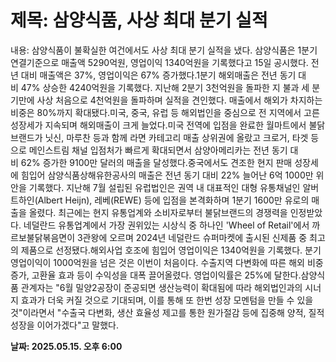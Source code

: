 # **제목: 삼양식품, 사상 최대 분기 실적**

  내용: 삼양식품이 불확실한 여건에서도 사상 최대 분기 실적을 냈다. 삼양식품은 1분기 연결기준으로 매출액 5290억원, 영업이익 1340억원을 기록했다고 15일 공시했다. 전년 대비 매출액은 37%, 영업이익은 67% 증가했다.1분기 해외매출은 전년 동기 대비 47% 상승한 4240억원을 기록했다. 지난해 2분기 3천억원을 돌파한 지 불과 세 분기만에 사상 처음으로 4천억원을 돌파하며 실적을 견인했다. 매출에서 해외가 차지하는 비중은 80%까지 확대됐다.미국, 중국, 유럽 등 해외법인을 중심으로 전 지역에서 고른 성장세가 지속되며 해외매출이 크게 늘었다.미국 전역에 입점을 완료한 월마트에서 불닭브랜드가 닛신, 마루찬 등과 함께 라면 카테고리 매출 상위권에 올랐고 크로거, 타겟 등으로 메인스트림 채널 입점처가 빠르게 확대되면서 삼양아메리카는 전년 동기 대비 62% 증가한 9100만 달러의 매출을 달성했다.중국에서도 견조한 현지 판매 성장세에 힘입어 삼양식품상해유한공사의 매출은 전년 동기 대비 22% 늘어난 6억 1000만 위안을 기록했다. 지난해 7월 설립된 유럽법인은 권역 내 대표적인 대형 유통채널인 알버트하인(Albert Heijn), 레베(REWE) 등에 입점을 본격화하며 1분기 1600만 유로의 매출을 올렸다. 최근에는 현지 유통업계와 소비자로부터 불닭브랜드의 경쟁력을 인정받았다. 네덜란드 유통업계에서 가장 권위있는 시상식 중 하나인 'Wheel of Retail'에서 까르보불닭볶음면이 3관왕에 오르며 2024년 네덜란드 슈퍼마켓에 출시된 신제품 중 최고의 제품으로 선정됐다.해외사업 호조에 힘입어 영업이익은 1340억원을 기록했다. 분기 영업이익이 1000억원을 넘은 것은 이번이 처음이다. 수출지역 다변화에 따른 해외 비중 증가, 고환율 효과 등이 수익성을 대폭 끌어올렸다. 영업이익률은 25%에 달한다.삼양식품 관계자는 "6월 밀양2공장이 준공되면 생산능력이 확대됨에 따라 해외법인과의 시너지 효과가 더욱 커질 것으로 기대되며, 이를 통해 또 한번 성장 모멘텀을 만들 수 있을 것"이라면서 "수출국 다변화, 생산 효율성 제고를 통한 원가절감 등에 집중해 양적, 질적 성장을 이어가겠다"고 말했다.

  **날짜: 2025.05.15. 오후 6:00**